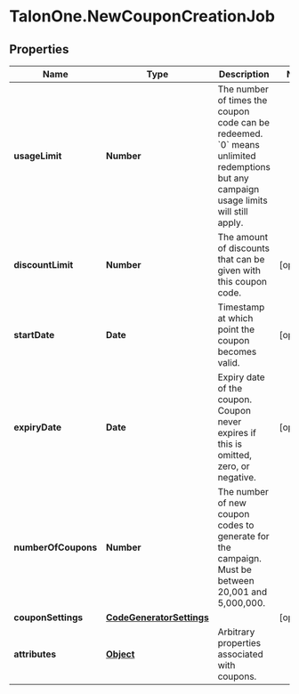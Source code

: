 # TalonOne.NewCouponCreationJob

## Properties

Name | Type | Description | Notes
------------ | ------------- | ------------- | -------------
**usageLimit** | **Number** | The number of times the coupon code can be redeemed. &#x60;0&#x60; means unlimited redemptions but any campaign usage limits will still apply.  | 
**discountLimit** | **Number** | The amount of discounts that can be given with this coupon code.  | [optional] 
**startDate** | **Date** | Timestamp at which point the coupon becomes valid. | [optional] 
**expiryDate** | **Date** | Expiry date of the coupon. Coupon never expires if this is omitted, zero, or negative. | [optional] 
**numberOfCoupons** | **Number** | The number of new coupon codes to generate for the campaign. Must be between 20,001 and 5,000,000. | 
**couponSettings** | [**CodeGeneratorSettings**](CodeGeneratorSettings.md) |  | [optional] 
**attributes** | [**Object**](.md) | Arbitrary properties associated with coupons. | 


